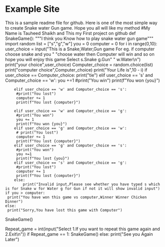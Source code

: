 # Example Site
This is a sample readme file for github.
Here is one of the most simple way to create Snake water Gun game. Hope you all will like my method
#My Name is Tauheed Shaikh and This my First project on github
def SnakeGame():
    """I think you Know how to play snake water gun game"""
    import random
    list = ["s","g","w"]
    you = 0
    computer = 0
    for i in range(0,10):
        user_choice = input("This is a Snake,Water,Gun game For eg. if computer choose snake and you "
        "choose water then Computer will win and so on hope you will enjoy this game Select s.Snake g.Gun"
        " w.Water\n")
        print("your choice",user_choice)
        Computer_choice = random.choice(list)
        print("computer choice",Computer_choice)
        print("Your Life is",10 - i)
        if user_choice == Computer_choice:
         print("tie")
        elif user_choice == 's' and Computer_choice == 'w':
         you +=1
         #print("You win")
         print(f"You won {you}")

        elif user_choice == 'w' and Computer_choice == 's':
         #print("You lost")
         computer += 1
         print(f"You lost {computer}")

        elif user_choice == 'w' and Computer_choice == 'g':
         #print("You won")
         you += 1
         print(f"You won {you}")
        elif user_choice == 'g' and Computer_choice == 'w':
         # print("You lost")
         computer += 1
         print(f"You lost {computer}")
        elif user_choice == 'g' and Computer_choice == 's':
         #print("You won")
         you +=1
         print(f"You lost {you}")
        elif user_choice == 's' and Computer_choice == 'g':
         #print("You lost")
         computer += 1
         print(f"You lost {computer}")
        else:
            print("Invalid input,Please see whether you have typed s which is for Snake w for Water g for Gun if not it will show invalid input")
    if you > computer:
     print("You have won this game vs computer,Winner Winner Chicken Dinner")
    else:
     print("Sorry,You have lost this game with Computer")
SnakeGame()

Repeat_game = int(input("Select 1.If you want to repeat this game again and 2.Exit\n"))
if Repeat_game == 1:
    SnakeGame()
else:
    print("See you Again Later")